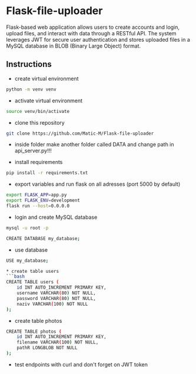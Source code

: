 # Flask-file-uploader

Flask-based web application allows users to create accounts and login, upload files, and interact with data through a RESTful API. The system leverages JWT for secure user authentication and stores uploaded files in a MySQL database in BLOB (Binary Large Object) format.

## Instructions

* create virtual environment
```bash
python -m venv venv
```
* activate virtual environment
```bash
source venv/bin/activate
```

* clone this repository
```bash
git clone https://github.com/Matic-M/Flask-file-uploader
````

* inside folder make another folder called DATA and change path in api_server.py!!!

* install requirements
```bash
pip install -r requirements.txt
```

* export variables and run flask on all adresses (port 5000 by default)
```bash
export FLASK_APP=app.py
export FLASK_ENV=development
flask run --host=0.0.0.0
````

* login and create MySQL database
```bash
mysql -u root -p
```

```bash
CREATE DATABASE my_database;
```

* use database
```bash
USE my_database;

* create table users
```bash
CREATE TABLE users (
    id INT AUTO_INCREMENT PRIMARY KEY,
    username VARCHAR(80) NOT NULL,
    password VARCHAR(80) NOT NULL,
    naziv VARCHAR(100) NOT NULL
);
```

* create table photos
```bash
CREATE TABLE photos (
    id INT AUTO_INCREMENT PRIMARY KEY,
    filename VARCHAR(100) NOT NULL,
    pathR LONGBLOB NOT NULL
);
```

* test endpoints with curl and don't forget on JWT token
